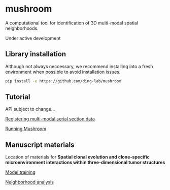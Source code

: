 # mushroom
A computational tool for identification of 3D multi-modal spatial neighborhoods.

Under active development

## Library installation

Although not always neccessary, we recommend installing into a fresh environment when possible to avoid installation issues.

```bash
pip install -e https://github.com/ding-lab/mushroom
```

## Tutorial

API subject to change...

[Registering multi-modal serial section data](https://github.com/ding-lab/mushroom/blob/main/notebooks/tutorials/data_preperation_and_registration.ipynb)

[Running Mushroom](https://github.com/ding-lab/mushroom/blob/main/notebooks/tutorials/mushroom_tutorial.ipynb)

## Manuscript materials

Location of materials for **Spatial clonal evolution and clone-specific microenvironment interactions within three-dimensional tumor structures**

[Model training](https://github.com/ding-lab/mushroom/blob/subclone-resubmission/notebooks/manuscript/submission_v1/step3_train_mushroom_cancer_v2.ipynb)

[Neighborhood analysis](https://github.com/ding-lab/mushroom/blob/subclone-resubmission/notebooks/projects/subclone_paper/step7_figure6_revisions_v2.ipynb)
